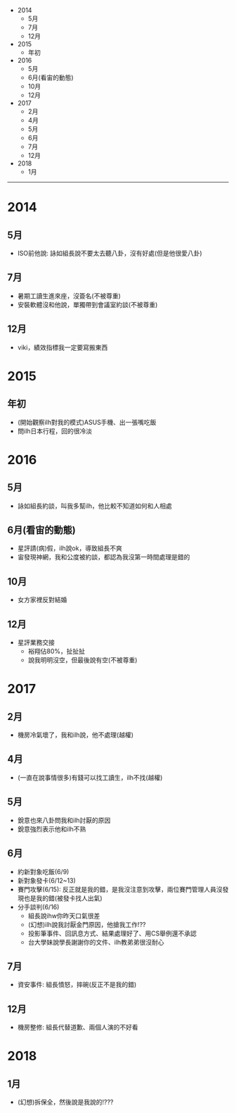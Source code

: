 <!-- MarkdownTOC -->

- 2014
	- 5月
	- 7月
	- 12月
- 2015
	- 年初
- 2016
	- 5月
	- 6月\(看宙的動態\)
	- 10月
	- 12月
- 2017
	- 2月
	- 4月
	- 5月
	- 6月
	- 7月
	- 12月
- 2018
	- 1月

<!-- /MarkdownTOC -->

---

# 2014
## 5月
- ISO前他說: 詠如組長說不要太去聽八卦，沒有好處(但是他很愛八卦)

## 7月
- 暑期工讀生進來座，沒簽名(不被尊重)
- 安裝軟體沒和他說，單獨帶到會議室約談(不被尊重)

## 12月
- viki，績效指標我一定要寫搬東西

# 2015
## 年初
- (開始觀察ilh對我的模式)ASUS手機、出一張嘴吃飯
- 問ilh日本行程，回的很冷淡

# 2016
## 5月
- 詠如組長約談，叫我多幫ilh，他比較不知道如何和人相處

## 6月(看宙的動態)
- 星評請(病)假，ilh說ok，導致組長不爽
- 宙發現神網，我和公度被約談，都認為我沒第一時間處理是錯的

## 10月
- 女方家裡反對結婚

## 12月
- 星評業務交接
	- 裕翔佔80%，扯扯扯
	- 說我明明沒空，但最後說有空(不被尊重)

# 2017
## 2月
- 機房冷氣壞了，我和ilh說，他不處理(越權)

## 4月
- (一直在說事情很多)有錢可以找工讀生，ilh不找(越權)

## 5月
- 銳意也來八卦問我和ilh討厭的原因
- 銳意強烈表示他和ilh不熟

## 6月
- 約新對象吃飯(6/9)
- 新對象發卡(6/12~13)
- 賽門攻擊(6/15): 反正就是我的錯，是我沒注意到攻擊，兩位賽門管理人員沒發現也是我的錯(被發卡找人出氣)
- 分手談判(6/16)
	- 組長說ihw你昨天口氣很差
	- (幻想)ilh說我討厭金門原因，他搶我工作!??
	- 投影筆事件、回訊息方式、結果處理好了、用CS舉例還不承認
	- 台大學妹說學長謝謝你的文件、ilh教弟弟很沒耐心

## 7月
- 資安事件: 組長憤怒，摔碗(反正不是我的錯)

## 12月
- 機房整修: 組長代替道歉、兩個人演的不好看

# 2018
## 1月
- (幻想)拆保全，然後說是我說的!???

